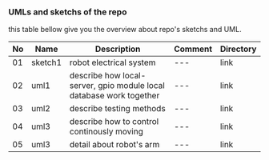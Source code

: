 ### UMLs and sketchs of the repo

this table bellow give you the overview about repo's sketchs and UML.

|No|Name|Description|Comment|Directory|
|---|---|---|---|---|
|01|sketch1|robot electrical system|---|link|
|02|uml1|describe how local-server, gpio module local database work together|---|link|
|03|uml2|describe testing methods|---|link|
|04|uml3|describe how to control continously moving|---|link|
|05|uml3|detail about robot's arm|---|link|

